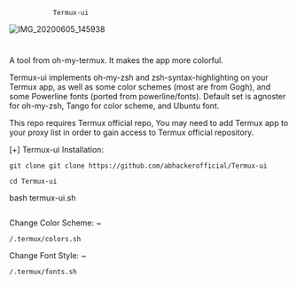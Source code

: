 
               Termux-ui
![IMG_20200605_145938](https://user-images.githubusercontent.com/63346676/83860833-69e9e000-a73d-11ea-8cbf-adec88e0bd01.jpg)
#

A tool from oh-my-termux. It makes the app more colorful.

Termux-ui implements oh-my-zsh and zsh-syntax-highlighting on your Termux app, as well as some color schemes (most are from Gogh), and some Powerline fonts (ported from powerline/fonts). Default set is agnoster for oh-my-zsh, Tango for color scheme, and Ubuntu font.

This repo requires Termux official repo, You may need to add Termux app to your proxy list in order to gain access to Termux official repository.

[+] Termux-ui Installation:
```
git clone git clone https://github.com/abhackerofficial/Termux-ui
```
```
cd Termux-ui
```
bash termux-ui.sh
```
```
Change Color Scheme: ~
```
/.termux/colors.sh
```
Change Font Style: ~
```
/.termux/fonts.sh
```
